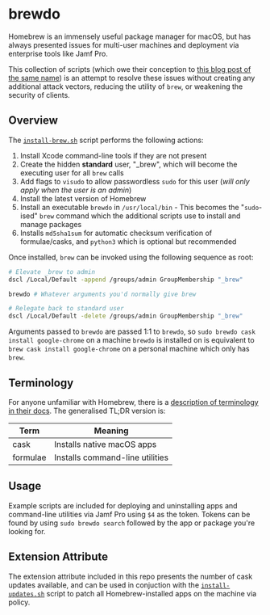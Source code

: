 # brewdo

Homebrew is an immensely useful package manager for macOS, but has always presented issues for multi-user machines and deployment via enterprise tools like Jamf Pro.

This collection of scripts (which owe their conception to [this blog post of the same name](https://www.zigg.com/code/brewdo/)) is an attempt to resolve these issues without creating any additional attack vectors, reducing the utility of `brew`, or weakening the security of clients.

## Overview

The [`install-brew.sh`](install-brew.sh) script performs the following actions:

1. Install Xcode command-line tools if they are not present
2. Create the hidden **standard** user, "_brew", which will become the executing user for all `brew` calls
3. Add flags to `visudo` to allow passwordless `sudo` for this user (*will only apply when the user is an admin*)
4. Install the latest version of Homebrew
5. Install an executable `brewdo` in `/usr/local/bin` - This becomes the "`sudo`-ised" `brew` command which the additional scripts use to install and manage packages
6. Installs `md5sha1sum` for automatic checksum verification of formulae/casks, and `python3` which is optional but recommended

Once installed, `brew` can be invoked using the following sequence as root:

```bash
# Elevate _brew to admin
dscl /Local/Default -append /groups/admin GroupMembership "_brew"

brewdo # Whatever arguments you'd normally give brew

# Relegate back to standard user
dscl /Local/Default -delete /groups/admin GroupMembership "_brew"
```

Arguments passed to `brewdo` are passed 1:1 to `brewdo`, so `sudo brewdo cask install google-chrome` on a machine `brewdo` is installed on is equivalent to `brew cask install google-chrome` on a personal machine which only has `brew`.

## Terminology

For anyone unfamiliar with Homebrew, there is a [description of terminology in their docs](https://github.com/Homebrew/brew/blob/master/docs/Formula-Cookbook.md). The generalised TL;DR version is:

| Term | Meaning |
|---|---|
| cask | Installs native macOS apps |
| formulae | Installs command-line utilities |

## Usage

Example scripts are included for deploying and uninstalling apps and command-line utilities via Jamf Pro using `$4` as the token. Tokens can be found by using `sudo brewdo search` followed by the app or package you're looking for.

## Extension Attribute

The extension attribute included in this repo presents the number of cask updates available, and can be used in conjuction with the [`install-updates.sh`](install-updates.sh) script to patch all Homebrew-installed apps on the machine via policy.
